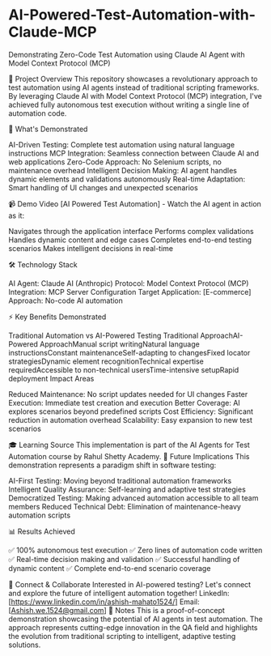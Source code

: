 # AI-Powered-Test-Automation-with-Claude-MCP
Demonstrating Zero-Code Test Automation using Claude AI Agent with Model Context Protocol (MCP)

🎯 Project Overview
This repository showcases a revolutionary approach to test automation using AI agents instead of traditional scripting frameworks. By leveraging Claude AI with Model Context Protocol (MCP) integration, I've achieved fully autonomous test execution without writing a single line of automation code.

🚀 What's Demonstrated

AI-Driven Testing: Complete test automation using natural language instructions
MCP Integration: Seamless connection between Claude AI and web applications
Zero-Code Approach: No Selenium scripts, no maintenance overhead
Intelligent Decision Making: AI agent handles dynamic elements and validations autonomously
Real-time Adaptation: Smart handling of UI changes and unexpected scenarios

📹 Demo Video
[AI Powered Test Automation] - Watch the AI agent in action as it:

Navigates through the application interface
Performs complex validations
Handles dynamic content and edge cases
Completes end-to-end testing scenarios
Makes intelligent decisions in real-time

🛠️ Technology Stack

AI Agent: Claude AI (Anthropic)
Protocol: Model Context Protocol (MCP)
Integration: MCP Server Configuration
Target Application: [E-commerce]
Approach: No-code AI automation

⚡ Key Benefits Demonstrated

Traditional Automation vs AI-Powered Testing
Traditional ApproachAI-Powered ApproachManual script writingNatural language instructionsConstant maintenanceSelf-adapting to changesFixed locator strategiesDynamic element recognitionTechnical expertise requiredAccessible to non-technical usersTime-intensive setupRapid deployment
Impact Areas

Reduced Maintenance: No script updates needed for UI changes
Faster Execution: Immediate test creation and execution
Better Coverage: AI explores scenarios beyond predefined scripts
Cost Efficiency: Significant reduction in automation overhead
Scalability: Easy expansion to new test scenarios

🎓 Learning Source
This implementation is part of the AI Agents for Test Automation course by Rahul Shetty Academy.
🔮 Future Implications
This demonstration represents a paradigm shift in software testing:

AI-First Testing: Moving beyond traditional automation frameworks
Intelligent Quality Assurance: Self-learning and adaptive test strategies
Democratized Testing: Making advanced automation accessible to all team members
Reduced Technical Debt: Elimination of maintenance-heavy automation scripts

📊 Results Achieved

✅ 100% autonomous test execution
✅ Zero lines of automation code written
✅ Real-time decision making and validation
✅ Successful handling of dynamic content
✅ Complete end-to-end scenario coverage

🤝 Connect & Collaborate
Interested in AI-powered testing? Let's connect and explore the future of intelligent automation together!
LinkedIn: [https://www.linkedin.com/in/ashish-mahato1524/]
Email: [Ashish.we.1524@gmail.com]
📝 Notes
This is a proof-of-concept demonstration showcasing the potential of AI agents in test automation. The approach represents cutting-edge innovation in the QA field and highlights the evolution from traditional scripting to intelligent, adaptive testing solutions.
